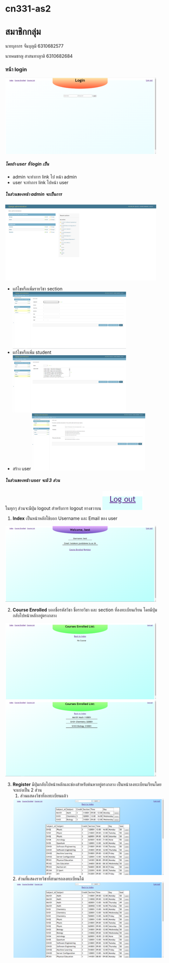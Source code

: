 # cn331-as2

# สมาชิกกลุ่ม

นายบุลากร จั่นบุญมี 6310682577

นายคมชาญ สาสนทาญาติ 6310682684

### หน้า login
<img src="README_Object/login.png" width="480" height="242.5"/>

##### โดยถ้า user ที่ login เป็น 
- admin จะทำการ link ไป หน้า admin
- user จะทำการ link ไปหน้า user

##### ในส่วนของหน้า admin จะเป็นการ
<img src="README_Object/admin.png" width="480" height="242.5"/>

- แก้ไขหรือเพิ่มรายวิชา section
  <img src="README_Object/course.png" width="360" height="181.125"/>
- แก้ไขหรือเพิ่ม student
  <img src="README_Object/student.png" width="360" height="181.125"/>
- สร้าง user
  <img src="README_Object/user.png" width="360" height="181.125"/>

##### ในส่วนของหน้า user จะมี 3 ส่วน
ในทุกๆ ส่วนจะมีปุ่ม logout สำหรับการ logout ทางขวาบน
<img src="README_Object/logout.png" />

1. **Index**
เป็นหน้าหลักใช้บอก Username และ Email ของ user
<img src="README_Object/Index.png" width="480" height="242.5"/>

2. **Course Enrolled**
บอกชื่อรหัสวิชา ชื่อรายวิชา และ section ที่ลงทะเบียนเรียน 
โดยมีปุ่มกลับไปหน้าหลักอยู่ตรงกลาง
<img src="README_Object/Course_enrolled.png" width="480" height="242.5"/>
<img src="README_Object/Course_enrolled_have.png" width="480" height="242.5"/>


3. **Register**
มีปุ่มกลับไปหน้าหลักและช่องสำหรับค้นหาอยู่ตรงกลาง
เป็นหน้าลงทะเบียนเรียนโดยจะแบ่งเป็น 2 ส่วน
   1. ส่วนแสดงวิชาที่ลงทะเบียนแล้ว
    <img src="README_Object/register_have.png" width="480" height="242.5"/>
   2. ส่วนที่แสดงรายวิชาที่สามารถลงทะเบียนได้
    <img src="README_Object/regist_no.png" width="480" height="242.5"/>
